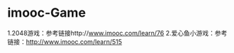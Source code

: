 # imooc-Game
1.2048游戏：参考链接http://www.imooc.com/learn/76
2.爱心鱼小游戏：参考链接：http://www.imooc.com/learn/515
